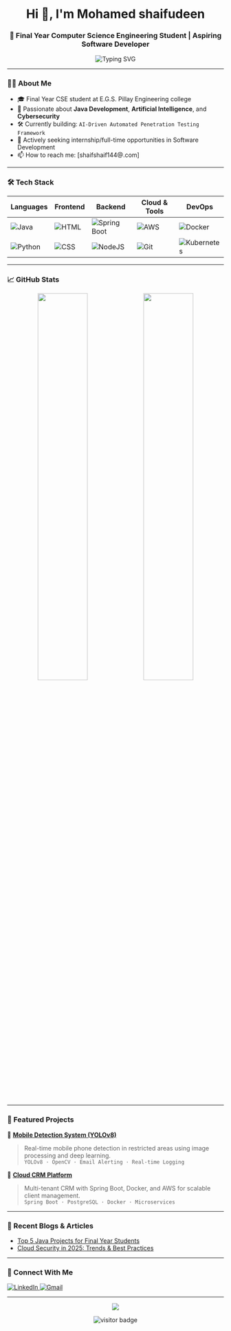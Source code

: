 <h1 align="center">Hi 👋, I'm Mohamed shaifudeen </h1>
<h3 align="center">🚀 Final Year Computer Science Engineering Student | Aspiring Software Developer</h3>

<p align="center">
  <img src="https://readme-typing-svg.herokuapp.com?font=Fira+Code&duration=3000&pause=1000&color=00F7FF&center=true&vCenter=true&width=435&lines=Final+Year+Engineering+Student;Tech+Enthusiast+%F0%9F%9A%80;Problem+Solver+%F0%9F%92%BB;Open+Source+Contributor+%F0%9F%92%BB;Java+Developer" alt="Typing SVG" />
</p>

---

### 👨‍💻 About Me

- 🎓 Final Year CSE student at E.G.S. Pillay Engineering college
- 🧠 Passionate about **Java Development**, **Artificial Intelligence**, and **Cybersecurity**
- 🛠️ Currently building: `AI-Driven Automated Penetration Testing Framework`
- 💼 Actively seeking internship/full-time opportunities in Software Development
- 📫 How to reach me: [shaifshaif144@.com]

---

### 🛠️ Tech Stack

| Languages | Frontend | Backend | Cloud & Tools | DevOps |
|----------|----------|---------|----------------|--------|
| ![Java](https://img.shields.io/badge/Java-ED8B00?style=for-the-badge&logo=java&logoColor=white) | ![HTML](https://img.shields.io/badge/HTML5-E34F26?style=for-the-badge&logo=html5&logoColor=white) | ![Spring Boot](https://img.shields.io/badge/SpringBoot-6DB33F?style=for-the-badge&logo=spring-boot&logoColor=white) | ![AWS](https://img.shields.io/badge/AWS-232F3E?style=for-the-badge&logo=amazon-aws&logoColor=white) | ![Docker](https://img.shields.io/badge/Docker-2496ED?style=for-the-badge&logo=docker&logoColor=white) |
| ![Python](https://img.shields.io/badge/Python-3776AB?style=for-the-badge&logo=python&logoColor=white) | ![CSS](https://img.shields.io/badge/CSS3-1572B6?style=for-the-badge&logo=css3&logoColor=white) | ![NodeJS](https://img.shields.io/badge/Node.js-339933?style=for-the-badge&logo=nodedotjs&logoColor=white) | ![Git](https://img.shields.io/badge/Git-F05032?style=for-the-badge&logo=git&logoColor=white) | ![Kubernetes](https://img.shields.io/badge/Kubernetes-326CE5?style=for-the-badge&logo=kubernetes&logoColor=white) |

---

### 📈 GitHub Stats

<p align="center">
  <img src="https://github-readme-stats.vercel.app/api?username=Shaifudeen007&show_icons=true&theme=radical" width="48%"/>
  <img src="https://github-readme-streak-stats.herokuapp.com/?user=Shaifudeen007&theme=radical" width="48%"/>
</p>

---

### 🚀 Featured Projects

🔹 [**Mobile Detection System (YOLOv8)**](https://github.com/Shaifudeen007/Mini_Project_Mobile_Detection_System)  
> Real-time mobile phone detection in restricted areas using image processing and deep learning.  
> `YOLOv8 · OpenCV · Email Alerting · Real-time Logging`

🔹 [**Cloud CRM Platform**](https://github.com/your-username/cloud-crm)  
> Multi-tenant CRM with Spring Boot, Docker, and AWS for scalable client management.  
> `Spring Boot · PostgreSQL · Docker · Microservices`


---

### 📝 Recent Blogs & Articles
- [Top 5 Java Projects for Final Year Students](https://your-blog-link)
- [Cloud Security in 2025: Trends & Best Practices](https://your-blog-link)

---

### 🔗 Connect With Me

<p align="left">
  <a href="https://www.linkedin.com/in/mohamed-shaifudeen-632985268/" target="_blank">
    <img src="https://img.shields.io/badge/LinkedIn-blue?style=for-the-badge&logo=linkedin&logoColor=white" alt="LinkedIn"/>
  </a>
  <a href="mailto:mohamedshaifudeen678@gmail.com">
    <img src="https://img.shields.io/badge/Gmail-D14836?style=for-the-badge&logo=gmail&logoColor=white" alt="Gmail"/>
  </a>
</p>

---

<p align="center">
  <img src="https://github-profile-trophy.vercel.app/?username=your-username&theme=onedark&row=1&margin-w=10&no-frame=true" />
</p>

<p align="center">
  <img src="https://visitor-badge.laobi.icu/badge?page_id=your-username" alt="visitor badge"/>
</p>
